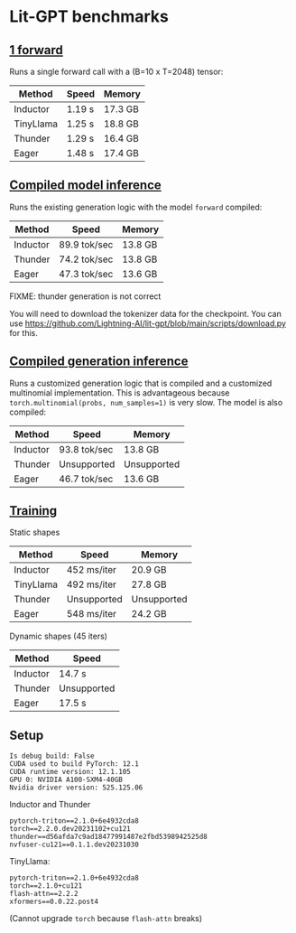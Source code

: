 # Lit-GPT benchmarks

## [1 forward](1_forward.py)

Runs a single forward call with a (B=10 x T=2048) tensor:

| Method    | Speed  | Memory  |
|-----------|--------|---------|
| Inductor  | 1.19 s | 17.3 GB |
| TinyLlama | 1.25 s | 18.8 GB |
| Thunder   | 1.29 s | 16.4 GB |
| Eager     | 1.48 s | 17.4 GB |

## [Compiled model inference](compiled_model_inference.py)

Runs the existing generation logic with the model `forward` compiled:

| Method   | Speed        | Memory  |
|----------|--------------|---------|
| Inductor | 89.9 tok/sec | 13.8 GB |
| Thunder  | 74.2 tok/sec | 13.8 GB |
| Eager    | 47.3 tok/sec | 13.6 GB |

FIXME: thunder generation is not correct

You will need to download the tokenizer data for the checkpoint. You can use https://github.com/Lightning-AI/lit-gpt/blob/main/scripts/download.py for this.

## [Compiled generation inference](compiled_generation_inference.py)

Runs a customized generation logic that is compiled and a customized multinomial implementation.
This is advantageous because `torch.multinomial(probs, num_samples=1)` is very slow. The model is also compiled:

| Method    | Speed        | Memory      |
|-----------|--------------|-------------|
| Inductor  | 93.8 tok/sec | 13.8 GB     |
| Thunder   | Unsupported  | Unsupported |
| Eager     | 46.7 tok/sec | 13.6 GB     |

## [Training](train.py)

Static shapes

| Method    | Speed       | Memory      |
|-----------|-------------|-------------|
| Inductor  | 452 ms/iter | 20.9 GB     |
| TinyLlama | 492 ms/iter | 27.8 GB     |
| Thunder   | Unsupported | Unsupported |
| Eager     | 548 ms/iter | 24.2 GB     |

Dynamic shapes (45 iters)

| Method    | Speed       |
|-----------|-------------|
| Inductor  | 14.7 s      |
| Thunder   | Unsupported |
| Eager     | 17.5 s      |

## Setup

```shell
Is debug build: False
CUDA used to build PyTorch: 12.1
CUDA runtime version: 12.1.105
GPU 0: NVIDIA A100-SXM4-40GB
Nvidia driver version: 525.125.06
```

Inductor and Thunder

```text
pytorch-triton==2.1.0+6e4932cda8
torch==2.2.0.dev20231102+cu121
thunder==d56afda7c9ad18477991487e2fbd5398942525d8
nvfuser-cu121==0.1.1.dev20231030
```

TinyLlama:

```text
pytorch-triton==2.1.0+6e4932cda8
torch==2.1.0+cu121
flash-attn==2.2.2
xformers==0.0.22.post4
```

(Cannot upgrade `torch` because `flash-attn` breaks)